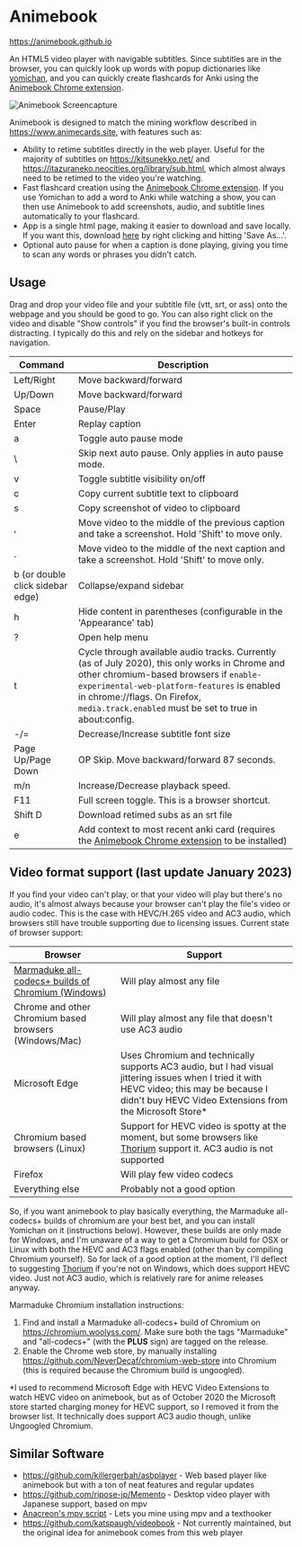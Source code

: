 # Animebook
https://animebook.github.io

An HTML5 video player with navigable subtitles. Since subtitles are in the browser, you can quickly look up words with popup dictionaries like [yomichan](https://foosoft.net/projects/yomichan/), and you can quickly create flashcards for Anki using the [Animebook Chrome extension](https://chrome.google.com/webstore/detail/animebook-anki-export/ohcbgkombhgcbjcikjlgdmjkpibafppa).

![Animebook Screencapture](screencapture.gif)

Animebook is designed to match the mining workflow described in https://www.animecards.site, with features such as:
- Ability to retime subtitles directly in the web player. Useful for the majority of subtitles on https://kitsunekko.net/ and https://itazuraneko.neocities.org/library/sub.html, which almost always need to be retimed to the video you're watching.
- Fast flashcard creation using the [Animebook Chrome extension](https://chrome.google.com/webstore/detail/animebook-anki-export/ohcbgkombhgcbjcikjlgdmjkpibafppa). If you use Yomichan to add a word to Anki while watching a show, you can then use Animebook to add screenshots, audio, and subtitle lines automatically to your flashcard.
- App is a single html page, making it easier to download and save locally. If you want this, download [here](https://raw.githubusercontent.com/animebook/animebook.github.io/master/index.html) by right clicking and hitting 'Save As...'.
- Optional auto pause for when a caption is done playing, giving you time to scan any words or phrases you didn't catch.

## Usage
Drag and drop your video file and your subtitle file (vtt, srt, or ass) onto the webpage and you should be good to go. You can also right click on the video and disable "Show controls" if you find the browser's built-in controls distracting. I typically do this and rely on the sidebar and hotkeys for navigation.

| Command | Description |
|---|---|
| Left/Right | Move backward/forward |
| Up/Down | Move backward/forward |
| Space | Pause/Play |
| Enter | Replay caption |
| a | Toggle auto pause mode |
| \ | Skip next auto pause. Only applies in auto pause mode. |
| v | Toggle subtitle visibility on/off |
| c | Copy current subtitle text to clipboard |
| s | Copy screenshot of video to clipboard |
| , | Move video to the middle of the previous caption and take a screenshot. Hold 'Shift' to move only. |
| . | Move video to the middle of the next caption and take a screenshot. Hold 'Shift' to move only. |
| b (or double click sidebar edge) | Collapse/expand sidebar |
| h | Hide content in parentheses (configurable in the 'Appearance' tab) |
| ? | Open help menu |
| t | Cycle through available audio tracks. Currently (as of July 2020), this only works in Chrome and other chromium-based browsers if ``enable-experimental-web-platform-features`` is enabled in chrome://flags. On Firefox, ``media.track.enabled`` must be set to true in about:config. |
| -/= | Decrease/Increase subtitle font size |
| Page Up/Page Down | OP Skip. Move backward/forward 87 seconds. |
| m/n | Increase/Decrease playback speed. |
| F11 | Full screen toggle. This is a browser shortcut. |
| Shift D | Download retimed subs as an srt file |
| e | Add context to most recent anki card (requires the [Animebook Chrome extension](https://chrome.google.com/webstore/detail/animebook-anki-export/ohcbgkombhgcbjcikjlgdmjkpibafppa) to be installed) |


## Video format support (last update January 2023)

If you find your video can't play, or that your video will play but there's no audio, it's almost always because your browser can't play the file's video or audio codec. This is the case with HEVC/H.265 video and AC3 audio, which browsers still have trouble supporting due to licensing issues. Current state of browser support:

| Browser | Support |
|---|---|
|[Marmaduke all-codecs+ builds of Chromium (Windows)](https://chromium.woolyss.com/)|Will play almost any file|
|Chrome and other Chromium based browsers (Windows/Mac)|Will play almost any file that doesn't use AC3 audio|
|Microsoft Edge|Uses Chromium and technically supports AC3 audio, but I had visual jittering issues when I tried it with HEVC video; this may be because I didn't buy HEVC Video Extensions from the Microsoft Store*|
|Chromium based browsers (Linux)|Support for HEVC video is spotty at the moment, but some browsers like [Thorium](https://github.com/Alex313031/Thorium) support it. AC3 audio is not supported|
|Firefox|Will play few video codecs|
|Everything else|Probably not a good option|

So, if you want animebook to play basically everything, the Marmaduke all-codecs+ builds of chromium are your best bet, and you can install Yomichan on it (instructions below). However, these builds are only made for Windows, and I'm unaware of a way to get a Chromium build for OSX or Linux with both the HEVC and AC3 flags enabled (other than by compiling Chromium yourself). So for lack of a good option at the moment, I'll deflect to suggesting [Thorium](https://github.com/Alex313031/Thorium) if you're not on Windows, which does support HEVC video. Just not AC3 audio, which is relatively rare for anime releases anyway.

Marmaduke Chromium installation instructions:
1. Find and install a Marmaduke all-codecs+ build of Chromium on https://chromium.woolyss.com/. Make sure both the tags "Marmaduke" and "all-codecs+" (with the **PLUS** sign) are tagged on the release.
2. Enable the Chrome web store, by manually installing https://github.com/NeverDecaf/chromium-web-store into Chromium (this is required because the Chromium build is ungoogled).

*I used to recommend Microsoft Edge with HEVC Video Extensions to watch HEVC video on animebook, but as of October 2020 the Microsoft store started charging money for HEVC support, so I removed it from the browser list. It technically does support AC3 audio though, unlike Ungoogled Chromium.

## Similar Software
- https://github.com/killergerbah/asbplayer - Web based player like animebook but with a ton of neat features and regular updates
- https://github.com/ripose-jp/Memento - Desktop video player with Japanese support, based on mpv
- [Anacreon's mpv script](https://anacreondjt.gitlab.io/docs/mpvscript/) - Lets you mine using mpv and a texthooker
- https://github.com/katspaugh/videobook - Not currently maintained, but the original idea for animebook comes from this web player
